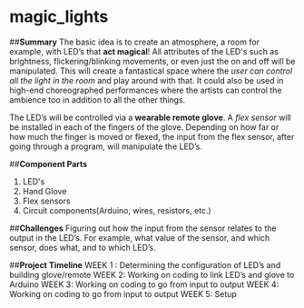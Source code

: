# magic_lights
##**Summary** 
The basic idea is to create an atmosphere, a room for example, with LED’s that **act magical**! All attributes of the LED's such as brightness, flickering/blinking movements, or even just the on and off will be manipulated. This will create a fantastical space where the *user can control all the light in the room* and play around with that. It could also be used in high-end choreographed performances where the artists can control the ambience too in addition to all the other things.

The LED’s will be controlled via a **wearable remote glove**. A *flex sensor* will be installed in each of the fingers of the glove. Depending on how far or how much the finger is moved or flexed, the input from the flex sensor, after going through a program, will manipulate the LED’s. 


##**Component Parts**
1. LED's
2. Hand Glove
3. Flex sensors
4. Circuit components(Arduino, wires, resistors, etc.)


##**Challenges**
Figuring out how the input from the sensor relates to the output in the LED’s. For example, what value of the sensor, and which sensor, does what, and to which LED’s.


##**Project Timeline**
WEEK 1 : Determining the configuration of LED’s and building glove/remote
WEEK 2: Working on coding to link LED’s and glove to Arduino
WEEK 3: Working on coding to go from input to output
WEEK 4: Working on coding to go from input to output
WEEK 5: Setup

